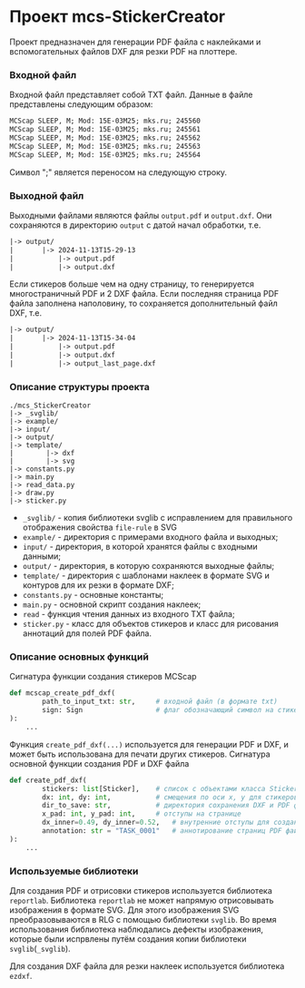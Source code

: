 # Проект mcs-StickerCreator

Проект предназначен для генерации PDF файла с наклейками и вспомогательных файлов DXF для резки PDF на плоттере.

### Входной файл

Входной файл представляет собой TXT файл. Данные в файле представлены следующим образом:
```txt
MCScap SLEEP, M; Mod: 15E-03M25; mks.ru; 245560
MCScap SLEEP, M; Mod: 15E-03M25; mks.ru; 245561
MCScap SLEEP, M; Mod: 15E-03M25; mks.ru; 245562
MCScap SLEEP, M; Mod: 15E-03M25; mks.ru; 245563
MCScap SLEEP, M; Mod: 15E-03M25; mks.ru; 245564
```
Символ ";" является переносом на следующую строку.

### Выходной файл

Выходными файлами являются файлы `output.pdf` и `output.dxf`. Они сохраняются в директорию `output` с датой начал обработки, т.е.
```txt
|-> output/
|       |-> 2024-11-13T15-29-13
|           |-> output.pdf
|           |-> output.dxf
```
Если стикеров больше чем на одну страницу, то генерируется многостраничный PDF и 2 DXF файла. 
Если последняя страница PDF файла заполнена наполовину, то сохраняется дополнительный файл DXF, т.е.
```txt
|-> output/
|       |-> 2024-11-13T15-34-04
|           |-> output.pdf
|           |-> output.dxf
|           |-> output_last_page.dxf
```

### Описание структуры проекта

```
./mcs_StickerCreator
|-> _svglib/
|-> example/
|-> input/
|-> output/
|-> template/
|        |-> dxf
|        |-> svg
|-> constants.py
|-> main.py
|-> read_data.py
|-> draw.py
|-> sticker.py
```
* `_svglib/` - копия библиотеки svglib с исправлением для правильного отображения свойства `file-rule` в SVG
* `example/` - директория c примерами входного файла и выходных;
* `input/` - директория, в которой хранятся файлы с входными данными;
* `output/` - директория, в которую сохраняются выходные файлы;
* `template/` - директория с шаблонами наклеек в формате SVG и контуров для их резки в формате DXF;
* `constants.py` - основные константы;
* `main.py` - основной скрипт создания наклеек;
* `read` - функция чтения данных из входного TXT файла;
* `sticker.py` - класс для объектов стикеров и класс для рисования аннотаций для полей PDF файла.


### Описание основных функций

Сигнатура функции создания стикеров MCScap

```python
def mcscap_create_pdf_dxf(
        path_to_input_txt: str,     # входной файл (в формате txt)
        sign: Sign                  # флаг обозначающий символ на стикере (либо lot, либо sn)
):
    ...
```

Функция `create_pdf_dxf(...)` используется для генерации PDF и DXF, и может быть использована для печати других стикеров. 
Сигнатура основной функции создания PDF и DXF файла

```python
def create_pdf_dxf(
        stickers: list[Sticker],    # список с объектами класса Sticker
        dx: int, dy: int,           # смещения по оси x, y для стикеров
        dir_to_save: str,           # директория сохранения DXF и PDF файла
        x_pad: int, y_pad: int,     # отступы на странице
        dx_inner=0.49, dy_inner=0.52,   # внутренние отступы для создания контура в DXF файле   
        annotation: str = "TASK_0001"   # аннотирование страниц PDF файла
):
    ...
```

### Используемые библиотеки

Для создания PDF и отрисовки стикеров используется библиотека `reportlab`.
Библиотека `reportlab` не может напрямую отрисовывать изображения в формате SVG.
Для этого изображения SVG преобразовываются в RLG с помощью библиотеки `svglib`.
Во время использования библиотека наблюдались дефекты изображения, которые были испрвлены путём создания копии
библиотеки `svglib`(`_svglib`).

Для создания DXF файла для резки наклеек используется библиотека `ezdxf`.